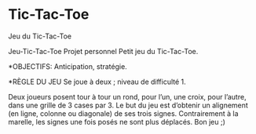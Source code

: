 # Tic-Tac-Toe
Jeu du Tic-Tac-Toe

Jeu-Tic-Tac-Toe
Projet personnel Petit jeu du Tic-Tac-Toe.

*OBJECTIFS: Anticipation, stratégie.

*RÈGLE DU JEU Se joue à deux ; niveau de difficulté 1.

Deux joueurs posent tour à tour un rond, pour l’un, une croix, pour l’autre, dans une grille de 3 cases par 3. Le but du jeu est d’obtenir un alignement (en ligne, colonne ou diagonale) de ses trois signes. Contrairement à la marelle, les signes une fois posés ne sont plus déplacés. Bon jeu ;)
